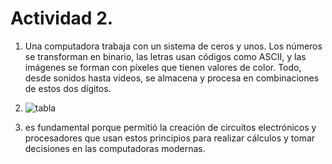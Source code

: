 # Actividad 2.

1. Una computadora trabaja con un sistema de ceros y unos. Los números se transforman en binario, las letras usan códigos como ASCII, y las imágenes se forman con píxeles que tienen valores de color. Todo, desde sonidos hasta videos, se almacena y procesa en combinaciones de estos dos dígitos.

3. ![tabla](Imágenes)

4.  es fundamental porque permitió la creación de circuitos electrónicos y procesadores que usan estos principios para realizar cálculos y tomar decisiones en las computadoras modernas.